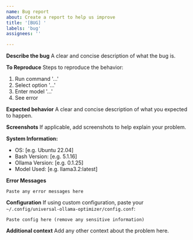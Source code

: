 ```yaml
---
name: Bug report
about: Create a report to help us improve
title: '[BUG] '
labels: 'bug'
assignees: ''

---
```


**Describe the bug**
A clear and concise description of what the bug is.

**To Reproduce**
Steps to reproduce the behavior:
1. Run command '...'
2. Select option '...'
3. Enter model '...'
4. See error

**Expected behavior**
A clear and concise description of what you expected to happen.

**Screenshots**
If applicable, add screenshots to help explain your problem.

**System Information:**
 - OS: [e.g. Ubuntu 22.04]
 - Bash Version: [e.g. 5.1.16]
 - Ollama Version: [e.g. 0.1.25]
 - Model Used: [e.g. llama3.2:latest]

**Error Messages**
```
Paste any error messages here
```

**Configuration**
If using custom configuration, paste your `~/.config/universal-ollama-optimizer/config.conf`:
```
Paste config here (remove any sensitive information)
```

**Additional context**
Add any other context about the problem here.